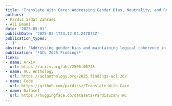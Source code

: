 ```yaml
---
title: 'Translate With Care: Addressing Gender Bias, Neutrality, and Reasoning in Large Language Model Translations'
authors:
- Pardis Sadat Zahraei
- Ali Emami
date: '2025-05-01'
publishDate: '2025-05-1T23:12:02.247873Z'
publication_types:
- '1'
abstract: 'Addressing gender bias and maintaining logical coherence in machine translation remains challenging, particularly when translating between natural gender languages, like English, and genderless languages, such as Persian, Indonesian, and Finnish. We introduce the Translate-with-Care (TWC) dataset, comprising 3,950 challenging scenarios across six low- to mid-resource languages, to assess translation systems’ performance. Our analysis of diverse technologies, including GPT-4, mBART-50, NLLB-200, and Google Translate, reveals a universal struggle in translating genderless content, resulting in gender stereotyping and reasoning errors. All models preferred masculine pronouns when gender stereotypes could influence choices. Google Translate and GPT-4 showed particularly strong bias, favoring male pronouns 4-6 times more than feminine ones in leadership and professional success contexts. Fine-tuning mBART-50 on TWC substantially resolved these biases and errors, led to strong generalization, and surpassed proprietary LLMs while remaining open-source. This work emphasizes the need for targeted approaches to gender and semantic coherence in machine translation, particularly for genderless languages, contributing to more equitable and accurate translation systems.'
publication: '*ACL 2025 Findings*'
links:
- name: Arxiv
  url: https://arxiv.org/abs/2506.00748
- name: ACL Anthology
  url: https://aclanthology.org/2025.findings-acl.26/
- name: Code
  url: https://github.com/pardissz/Translate-With-Care
- name: Dataset
  url: https://huggingface.co/datasets/PardisSzah/TWC
---
```

